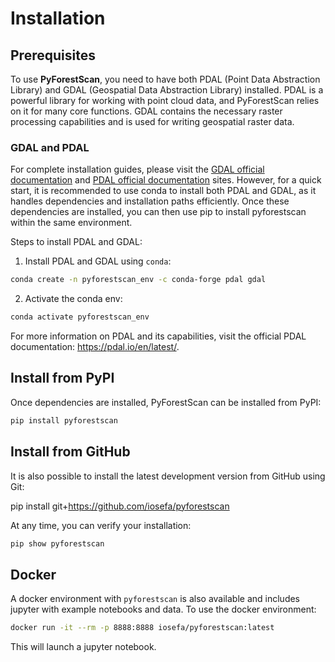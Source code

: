 # Installation

## Prerequisites

To use **PyForestScan**, you need to have both PDAL (Point Data Abstraction Library) and GDAL (Geospatial Data Abstraction Library) installed. PDAL is a powerful library for working with point cloud data, and PyForestScan relies on it for many core functions.  GDAL contains the necessary raster processing capabilities and is used for writing geospatial raster data.

### GDAL and PDAL

For complete installation guides, please visit the [GDAL official documentation](https://gdal.org/en/stable/) and [PDAL official documentation](https://pdal.io/en/stable/) sites. However, for a quick start, it is recommended to use conda to install both PDAL and GDAL, as it handles dependencies and installation paths efficiently. Once these dependencies are installed, you can then use pip to install pyforestscan within the same environment.

Steps to install PDAL and GDAL:

1.  Install PDAL and GDAL using `conda`:

``` bash
conda create -n pyforestscan_env -c conda-forge pdal gdal
```

2. Activate the conda env:

```bash
conda activate pyforestscan_env
```

For more information on PDAL and its capabilities, visit the official PDAL documentation: <https://pdal.io/en/latest/>.


## Install from PyPI
Once dependencies are installed, PyForestScan can be installed from PyPI:

``` bash
pip install pyforestscan
```

## Install from GitHub

It is also possible to install the latest development version from GitHub using Git:

pip install git+https://github.com/iosefa/pyforestscan


At any time, you can verify your installation:

``` bash
pip show pyforestscan
```

## Docker

A docker environment with `pyforestscan` is also available and includes jupyter with example notebooks and data. To use the docker environment:

```bash
docker run -it --rm -p 8888:8888 iosefa/pyforestscan:latest
```

This will launch a jupyter notebook. 
